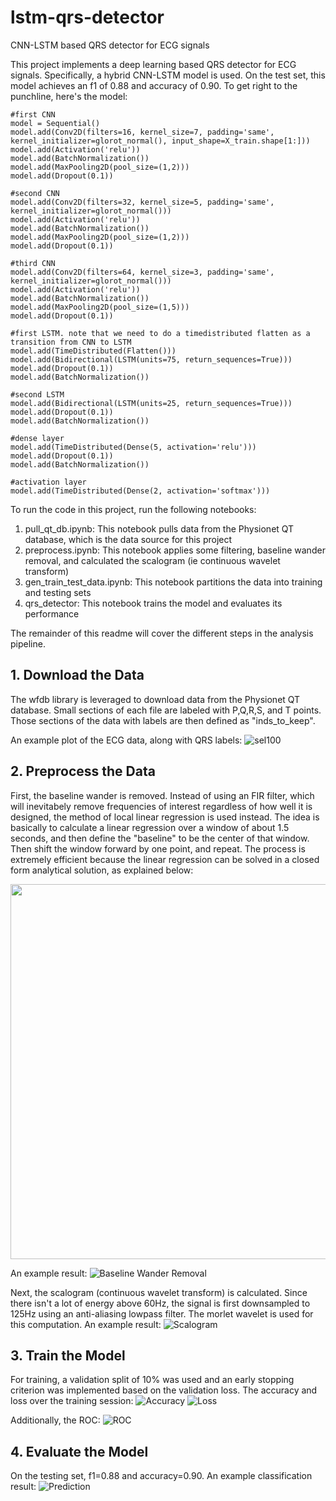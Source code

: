 # lstm-qrs-detector
CNN-LSTM based QRS detector for ECG signals

This project implements a deep learning based QRS detector for ECG signals. Specifically, a hybrid CNN-LSTM model is used. On the test set, this model achieves an f1 of 0.88 and accuracy of 0.90. To get right to the punchline, here's the model:
```
#first CNN
model = Sequential()
model.add(Conv2D(filters=16, kernel_size=7, padding='same', kernel_initializer=glorot_normal(), input_shape=X_train.shape[1:]))
model.add(Activation('relu'))
model.add(BatchNormalization())
model.add(MaxPooling2D(pool_size=(1,2)))
model.add(Dropout(0.1))

#second CNN
model.add(Conv2D(filters=32, kernel_size=5, padding='same', kernel_initializer=glorot_normal()))
model.add(Activation('relu'))
model.add(BatchNormalization())
model.add(MaxPooling2D(pool_size=(1,2)))
model.add(Dropout(0.1))

#third CNN
model.add(Conv2D(filters=64, kernel_size=3, padding='same', kernel_initializer=glorot_normal()))
model.add(Activation('relu'))
model.add(BatchNormalization())
model.add(MaxPooling2D(pool_size=(1,5)))
model.add(Dropout(0.1))

#first LSTM. note that we need to do a timedistributed flatten as a transition from CNN to LSTM
model.add(TimeDistributed(Flatten()))
model.add(Bidirectional(LSTM(units=75, return_sequences=True)))
model.add(Dropout(0.1))
model.add(BatchNormalization())

#second LSTM
model.add(Bidirectional(LSTM(units=25, return_sequences=True)))
model.add(Dropout(0.1))
model.add(BatchNormalization())

#dense layer
model.add(TimeDistributed(Dense(5, activation='relu')))
model.add(Dropout(0.1))
model.add(BatchNormalization())

#activation layer
model.add(TimeDistributed(Dense(2, activation='softmax')))
```

To run the code in this project, run the following notebooks:
1. pull_qt_db.ipynb: This notebook pulls data from the Physionet QT database, which is the data source for this project
2. preprocess.ipynb: This notebook applies some filtering, baseline wander removal, and calculated the scalogram (ie continuous wavelet transform)
3. gen_train_test_data.ipynb: This notebook partitions the data into training and testing sets
4. qrs_detector: This notebook trains the model and evaluates its performance

The remainder of this readme will cover the different steps in the analysis pipeline.

## 1. Download the Data
The wfdb library is leveraged to download data from the Physionet QT database. Small sections of each file are labeled with P,Q,R,S, and T points. Those sections of the data with labels are then defined as "inds_to_keep".

An example plot of the ECG data, along with QRS labels:
![sel100](https://github.com/nerajbobra/lstm-qrs-detector/blob/master/plots/sel100.png "sel100")

## 2. Preprocess the Data
First, the baseline wander is removed. Instead of using an FIR filter, which will inevitabely remove frequencies of interest regardless of how well it is designed, the method of local linear regression is used instead. The idea is basically to calculate a linear regression over a window of about 1.5 seconds, and then define the "baseline" to be the center of that window. Then shift the window forward by one point, and repeat. The process is extremely efficient because the linear regression can be solved in a closed form analytical solution, as explained below:

<img src="https://github.com/nerajbobra/lstm-qrs-detector/blob/master/linear_regression.jpg" width="600">

An example result:
![Baseline Wander Removal](https://github.com/nerajbobra/lstm-qrs-detector/blob/master/baseline_filtered/sel31_ch1.png "Baseline Wander Removal")

Next, the scalogram (continuous wavelet transform) is calculated. Since there isn't a lot of energy above 60Hz, the signal is first downsampled to 125Hz using an anti-aliasing lowpass filter. The morlet wavelet is used for this computation. An example result:
![Scalogram](https://github.com/nerajbobra/lstm-qrs-detector/blob/master/cwt/sele0170_ch1.png
 "Scalogram")

## 3. Train the Model
For training, a validation split of 10% was used and an early stopping criterion was implemented based on the validation loss. 
The accuracy and loss over the training session:
![Accuracy](https://github.com/nerajbobra/lstm-qrs-detector/blob/master/plots/accuracy.png "Accuracy")
![Loss](https://github.com/nerajbobra/lstm-qrs-detector/blob/master/plots/loss.png "Loss")

Additionally, the ROC:
![ROC](https://github.com/nerajbobra/lstm-qrs-detector/blob/master/plots/ROC.png "ROC")

## 4. Evaluate the Model
On the testing set, f1=0.88 and accuracy=0.90. An example classification result:
![Prediction](https://github.com/nerajbobra/lstm-qrs-detector/blob/master/predictions/1127.png
 "Prediction")
